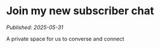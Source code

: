 # Join my new subscriber chat

*Published: 2025-05-31*

A private space for us to converse and connect